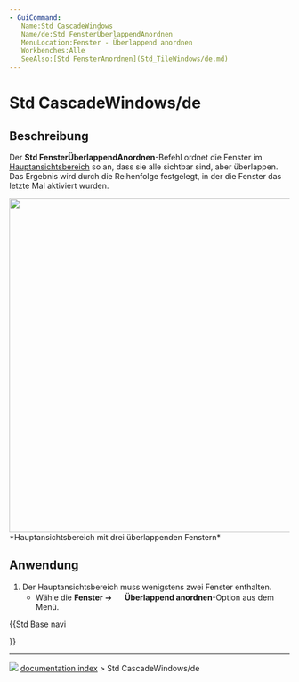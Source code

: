 ```yaml
---
- GuiCommand:
   Name:Std CascadeWindows
   Name/de:Std FensterÜberlappendAnordnen
   MenuLocation:Fenster - Überlappend anordnen
   Workbenches:Alle
   SeeAlso:[Std FensterAnordnen](Std_TileWindows/de.md)
---
```


# Std CascadeWindows/de



## Beschreibung

Der **Std FensterÜberlappendAnordnen**-Befehl ordnet die Fenster im [Hauptansichtsbereich](Main_view_area/de.md) so an, dass sie alle sichtbar sind, aber überlappen. Das Ergebnis wird durch die Reihenfolge festgelegt, in der die Fenster das letzte Mal aktiviert wurden.

<img alt="" src=images/Std_CascadeWindows_example.png  style="width:600px;"> 
*Hauptansichtsbereich mit drei überlappenden Fenstern*



## Anwendung

1.  Der Hauptansichtsbereich muss wenigstens zwei Fenster enthalten.
    -   Wähle die **Fenster → <img src="images/Std_CascadeWindows.svg" width=16px> Überlappend anordnen**-Option aus dem Menü.





{{Std Base navi

}}



---
![](images/Button_right.svg) [documentation index](../README.md) > Std CascadeWindows/de
